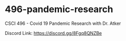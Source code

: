 # 496-pandemic-research
CSCI 496 - Covid 19 Pandemic Research with Dr. Atker

Discord Link: https://discord.gg/8Fgq8QNZBe
